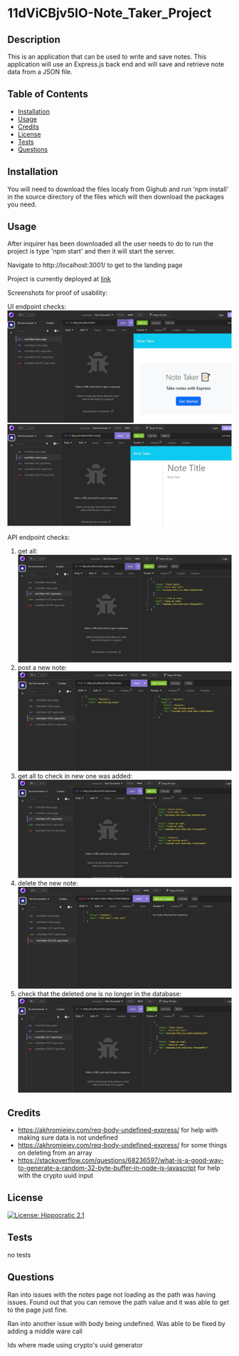 # 11dViCBjv5IO-Note_Taker_Project

## Description
    
This is an application that can be used to write and save notes. This application will use an Express.js back end and will save and retrieve note data from a JSON file.
    
## Table of Contents
    
* [Installation](#installation)
* [Usage](#usage)
* [Credits](#credits)
* [License](#license)
* [Tests](#tests)
* [Questions](#questions)
    
## Installation
    
You will need to download the files localy from Gighub and run 'npm install' in the source directory of the files which will then download the packages you need.
    
## Usage
    
After inquirer has been downloaded all the user needs to do to run the project is type 'npm start' and then it will start the server.

Navigate to http://localhost:3001/ to get to the landing page

Project is currently deployed at [link](https://shielded-atoll-41922.herokuapp.com/)

Screenshots for proof of usability:

UI endpoint checks:
![get landing page](./images/noteTaker_landingPage.JPG)
![get notes page](./images/noteTaker_NotesPage.JPG)

API endpoint checks:
1. get all:
![get all notes](./images/noteTaker_GET_api_notes.JPG)
2. post a new note:
![post a new note](./images/noteTaker_POST_api_notes.JPG)
3. get all to check in new one was added:
![verify post worked](./images/noteTaker_GET_api_notes_validate_post.JPG)
4. delete the new note:
![delete a note](./images/noteTaker_DELETE_api_notes.JPG)
5. check that the deleted one is no longer in the database:
![verify delete worked](./images/noteTaker_GET_api_notes_validate_delete.JPG)

## Credits
- https://akhromieiev.com/req-body-undefined-express/ for help with making sure data is not undefined
- https://akhromieiev.com/req-body-undefined-express/ for some things on deleting from an array
- https://stackoverflow.com/questions/68236597/what-is-a-good-way-to-generate-a-random-32-byte-buffer-in-node-js-javascript for help with the crypto uuid input

    
## License
    
[![License: Hippocratic 2.1](https://img.shields.io/badge/License-Hippocratic_2.1-lightgrey.svg)](https://firstdonoharm.dev)
    
## Tests
no tests

    
## Questions
    
Ran into issues with the notes page not loading as the path was having issues. Found out that you can remove the path value and it was able to get to the page just fine.

Ran into another issue with body being undefined. Was able to be fixed by adding a middle ware call

Ids where made using crypto's uuid generator
